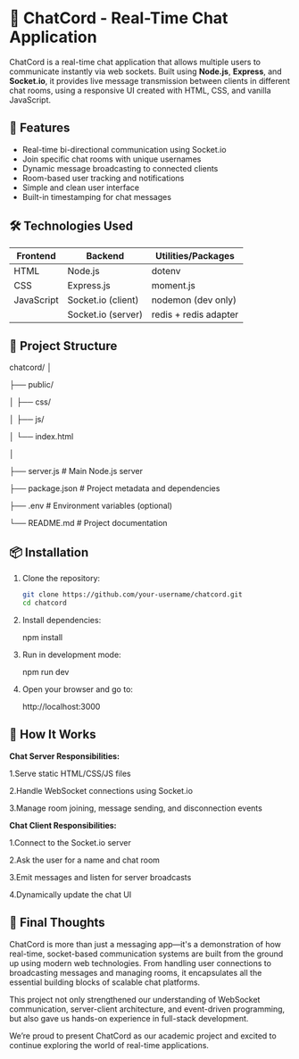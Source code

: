 # 💬 ChatCord - Real-Time Chat Application

ChatCord is a real-time chat application that allows multiple users to communicate instantly via web sockets. Built using **Node.js**, **Express**, and **Socket.io**, it provides live message transmission between clients in different chat rooms, using a responsive UI created with HTML, CSS, and vanilla JavaScript.

## 🚀 Features

- Real-time bi-directional communication using Socket.io
- Join specific chat rooms with unique usernames
- Dynamic message broadcasting to connected clients
- Room-based user tracking and notifications
- Simple and clean user interface
- Built-in timestamping for chat messages

## 🛠️ Technologies Used

| Frontend | Backend         | Utilities/Packages    |
|----------|------------------|------------------------|
| HTML     | Node.js          | dotenv                 |
| CSS      | Express.js       | moment.js              |
| JavaScript | Socket.io (client) | nodemon (dev only)   |
|          | Socket.io (server) | redis + redis adapter |

## 📁 Project Structure

chatcord/
│

├── public/

│ ├── css/

│ ├── js/

│ └── index.html

│

├── server.js # Main Node.js server

├── package.json # Project metadata and dependencies

├── .env # Environment variables (optional)

└── README.md # Project documentation

## 📦 Installation

1. Clone the repository:
   ```bash
   git clone https://github.com/your-username/chatcord.git
   cd chatcord

2. Install dependencies:

   npm install

3. Run in development mode:

   npm run dev

4. Open your browser and go to:

   http://localhost:3000

## 🧠 How It Works

**Chat Server Responsibilities:**

1.Serve static HTML/CSS/JS files

2.Handle WebSocket connections using Socket.io

3.Manage room joining, message sending, and disconnection events

**Chat Client Responsibilities:**

1.Connect to the Socket.io server

2.Ask the user for a name and chat room

3.Emit messages and listen for server broadcasts

4.Dynamically update the chat UI

## 🙌 Final Thoughts

ChatCord is more than just a messaging app—it's a demonstration of how real-time, socket-based communication systems are built from the ground up using modern web technologies. From handling user connections to broadcasting messages and managing rooms, it encapsulates all the essential building blocks of scalable chat platforms.

This project not only strengthened our understanding of WebSocket communication, server-client architecture, and event-driven programming, but also gave us hands-on experience in full-stack development.

We’re proud to present ChatCord as our academic project and excited to continue exploring the world of real-time applications.

